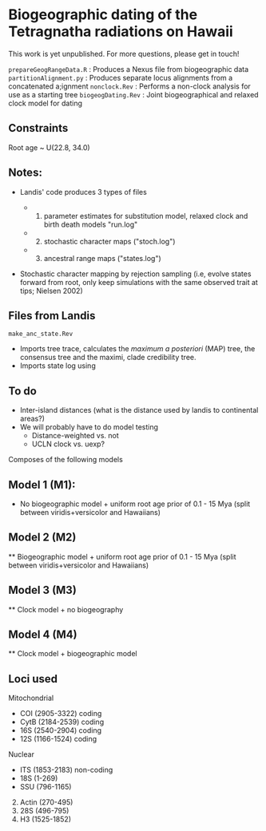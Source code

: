 # Biogeographic dating of the Tetragnatha radiations on Hawaii 
This work is yet unpublished. For more questions, please get in touch!

`prepareGeogRangeData.R` 	: Produces a Nexus file from biogeographic data
`partitionAlignment.py` 	: Produces separate locus alignments from a concatenated a;ignment
`nonclock.Rev`				: Performs a non-clock analysis for use as a starting tree
`biogeogDating.Rev` 		: Joint biogeographical and relaxed clock model for dating


## Constraints
Root age ~ U(22.8, 34.0)

## Notes:
- Landis' code produces 3 types of files
    - 1) parameter estimates for substitution model, relaxed clock and birth death models "run.log"
    - 2) stochastic character maps ("stoch.log")
    - 3) ancestral range maps ("states.log")

- Stochastic character mapping by rejection sampling (i.e, evolve states forward from root, only keep simulations with the same observed trait at tips; Nielsen 2002)


## Files from Landis
`make_anc_state.Rev`
- Imports tree trace, calculates the *maximum a posteriori* (MAP) tree, the consensus tree and the maximi, clade credibility tree.
- Imports state log using 


## To do
- Inter-island distances (what is the distance used by landis to continental areas?)
- We will probably have to do model testing
	- Distance-weighted vs. not
	- UCLN clock vs. uexp?


Composes of the following models

## Model 1 (M1):
* No biogeographic model + uniform root age prior of 0.1 - 15 Mya (split between viridis+versicolor and Hawaiians)

## Model 2 (M2)
** Biogeographic model + uniform root age prior of 0.1 - 15 Mya (split between viridis+versicolor and Hawaiians)

## Model 3 (M3)
** Clock model + no biogeography

## Model 4 (M4)
** Clock model + biogeographic model

## Loci used
Mitochondrial
- COI (2905-3322) coding
- CytB (2184-2539) coding
- 16S (2540-2904) coding
- 12S (1166-1524) coding

Nuclear
- ITS (1853-2183) non-coding
- 18S (1-269)
- SSU (796-1165)
2. Actin (270-495)
3. 28S (496-795)
6. H3 (1525-1852)
